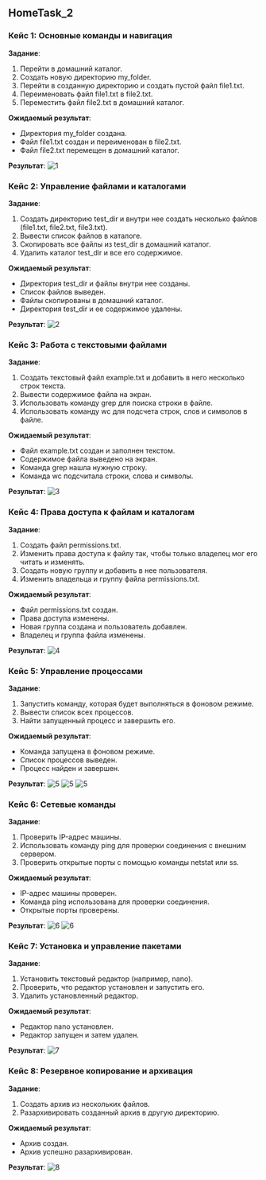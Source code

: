 ## HomeTask_2

### Кейс 1: Основные команды и навигация

__Задание__:
1. Перейти в домашний каталог.
2. Создать новую директорию my_folder.
3. Перейти в созданную директорию и создать пустой файл file1.txt.
4. Переименовать файл file1.txt в file2.txt.
5. Переместить файл file2.txt в домашний каталог.

__Ожидаемый результат__:
+ Директория my_folder создана. 
+ Файл file1.txt создан и переименован в file2.txt. 
+ Файл file2.txt перемещен в домашний каталог.

__Результат__:
![1](./images/1.png)


### Кейс 2: Управление файлами и каталогами

__Задание__:
1. Создать директорию test_dir и внутри нее создать несколько файлов
(file1.txt, file2.txt, file3.txt).
2. Вывести список файлов в каталоге.
3. Скопировать все файлы из test_dir в домашний каталог.
4. Удалить каталог test_dir и все его содержимое.

__Ожидаемый результат__:
+ Директория test_dir и файлы внутри нее созданы.
+ Список файлов выведен.
+ Файлы скопированы в домашний каталог.
+ Директория test_dir и ее содержимое удалены.

__Результат__:
![2](./images/2.png)


### Кейс 3: Работа с текстовыми файлами

__Задание__:
1. Создать текстовый файл example.txt и добавить в него несколько строк
текста.
2. Вывести содержимое файла на экран.
3. Использовать команду grep для поиска строки в файле.
4. Использовать команду wc для подсчета строк, слов и символов в файле.

__Ожидаемый результат__:
+ Файл example.txt создан и заполнен текстом.
+ Содержимое файла выведено на экран.
+ Команда grep нашла нужную строку.
+ Команда wc подсчитала строки, слова и символы.

__Результат__:
![3](./images/3.png)


### Кейс 4: Права доступа к файлам и каталогам
__Задание__:
1. Создать файл permissions.txt.
2. Изменить права доступа к файлу так, чтобы только владелец мог его читать и
изменять.
3. Создать новую группу и добавить в нее пользователя.
4. Изменить владельца и группу файла permissions.txt.

__Ожидаемый результат__:
+ Файл permissions.txt создан.
+ Права доступа изменены.
+ Новая группа создана и пользователь добавлен.
+ Владелец и группа файла изменены.

__Результат__:
![4](./images/4.png)

### Кейс 5: Управление процессами
__Задание__:
1. Запустить команду, которая будет выполняться в фоновом режиме.
2. Вывести список всех процессов.
3. Найти запущенный процесс и завершить его.

__Ожидаемый результат__:
+ Команда запущена в фоновом режиме.
+ Список процессов выведен.
+ Процесс найден и завершен.

__Результат__:
![5](./images/5.png)
![5](./images/5%20(2).png)
![5](./images/5%20(3).png)

### Кейс 6: Сетевые команды
__Задание__:
1. Проверить IP-адрес машины.
2. Использовать команду ping для проверки соединения с внешним сервером.
3. Проверить открытые порты с помощью команды netstat или ss.

__Ожидаемый результат__:
+ IP-адрес машины проверен.
+ Команда ping использована для проверки соединения.
+ Открытые порты проверены.

__Результат__:
![6](./images/6.png)
![6](./images/6%20(2).png)

### Кейс 7: Установка и управление пакетами
__Задание__:
1. Установить текстовый редактор (например, nano).
2. Проверить, что редактор установлен и запустить его.
3. Удалить установленный редактор.

__Ожидаемый результат__:
+ Редактор nano установлен.
+ Редактор запущен и затем удален.

__Результат__:
![7](./images/7.png)

### Кейс 8: Резервное копирование и архивация
__Задание__:
1. Создать архив из нескольких файлов.
2. Разархивировать созданный архив в другую директорию.

__Ожидаемый результат__:
+ Архив создан.
+ Архив успешно разархивирован.

__Результат__:
![8](./images/8.png)